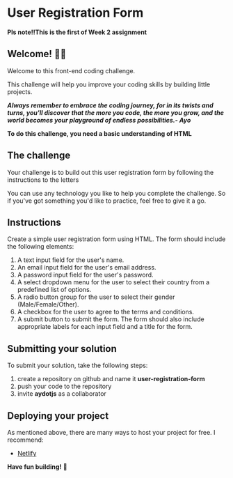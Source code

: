 # User Registration Form

**Pls note!!This is the first of Week 2 assignment**


## Welcome! 👋😊

Welcome to this front-end coding challenge.

This challenge will help you improve your coding skills by building little projects.

***Always remember to embrace the coding journey, for in its twists and turns, you'll discover that the more you code, the more you grow, and the world becomes your playground of endless possibilities.- Ayo***

**To do this challenge, you need a basic understanding of HTML**

## The challenge

Your challenge is to build out this user registration form by following the instructions to the letters

You can use any technology you like to help you complete the challenge. So if you've got something you'd like to practice, feel free to give it a go.

## Instructions

Create a simple user registration form using HTML. The form should include the following elements:

1. A text input field for the user's name.
2. An email input field for the user's email address.
3. A password input field for the user's password.
4. A select dropdown menu for the user to select their country from a predefined list of options.
5. A radio button group for the user to select their gender (Male/Female/Other).
6. A checkbox for the user to agree to the terms and conditions.
7. A submit button to submit the form.
The form should also include appropriate labels for each input field and a title for the form.



## Submitting your solution

To submit your solution, take the following steps:
1. create a repository on github and name it **user-registration-form**
2. push your code to the repository
3. invite **aydotjs** as a collaborator



## Deploying your project

As mentioned above, there are many ways to host your project for free. I recommend:

- [Netlify](https://www.netlify.com/)


**Have fun building!** 🚀
